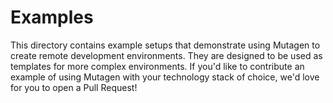 # Examples

This directory contains example setups that demonstrate using Mutagen to create
remote development environments. They are designed to be used as templates for
more complex environments. If you'd like to contribute an example of using
Mutagen with your technology stack of choice, we'd love for you to open a Pull
Request!
